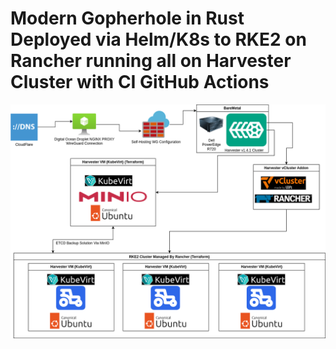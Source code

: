 # Modern Gopherhole in Rust Deployed via Helm/K8s to RKE2 on Rancher running all on Harvester Cluster with CI GitHub Actions

![ecosystem-loadout](./ecosystem.drawio.png)
